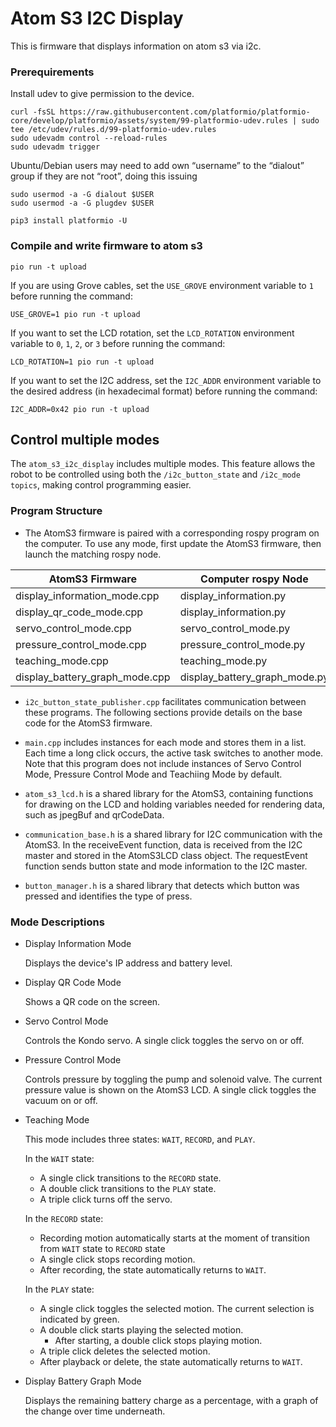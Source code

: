 # Atom S3 I2C Display

This is firmware that displays information on atom s3 via i2c.

### Prerequirements

Install udev to give permission to the device.

```
curl -fsSL https://raw.githubusercontent.com/platformio/platformio-core/develop/platformio/assets/system/99-platformio-udev.rules | sudo tee /etc/udev/rules.d/99-platformio-udev.rules
sudo udevadm control --reload-rules
sudo udevadm trigger
```

Ubuntu/Debian users may need to add own “username” to the “dialout” group if they are not “root”, doing this issuing

```
sudo usermod -a -G dialout $USER
sudo usermod -a -G plugdev $USER
```

```
pip3 install platformio -U
```

### Compile and write firmware to atom s3

```
pio run -t upload
```

If you are using Grove cables, set the `USE_GROVE` environment variable to `1` before running the command:

```
USE_GROVE=1 pio run -t upload
```

If you want to set the LCD rotation, set the `LCD_ROTATION` environment variable to `0`, `1`, `2`, or `3` before running the command:

```
LCD_ROTATION=1 pio run -t upload
```

If you want to set the I2C address, set the `I2C_ADDR` environment variable to the desired address (in hexadecimal format) before running the command:

```
I2C_ADDR=0x42 pio run -t upload
```

## Control multiple modes

The `atom_s3_i2c_display` includes multiple modes. This feature allows the robot to be controlled using both the `/i2c_button_state` and `/i2c_mode topics`, making control programming easier.

### Program Structure

- The AtomS3 firmware is paired with a corresponding rospy program on the computer. To use any mode, first update the AtomS3 firmware, then launch the matching rospy node.

| AtomS3 Firmware | Computer rospy Node |
| ------------- | ------------- |
| display_information_mode.cpp | display_information.py |
| display_qr_code_mode.cpp | display_information.py |
| servo_control_mode.cpp | servo_control_mode.py |
| pressure_control_mode.cpp | pressure_control_mode.py |
| teaching_mode.cpp | teaching_mode.py |
| display_battery_graph_mode.cpp | display_battery_graph_mode.py |

- `i2c_button_state_publisher.cpp` facilitates communication between these programs.
The following sections provide details on the base code for the AtomS3 firmware.

- `main.cpp` includes instances for each mode and stores them in a list. Each time a long click occurs, the active task switches to another mode. Note that this program does not include instances of Servo Control Mode, Pressure Control Mode and Teachiing Mode by default.

- `atom_s3_lcd.h` is a shared library for the AtomS3, containing functions for drawing on the LCD and holding variables needed for rendering data, such as jpegBuf and qrCodeData.

- `communication_base.h` is a shared library for I2C communication with the AtomS3. In the receiveEvent function, data is received from the I2C master and stored in the AtomS3LCD class object. The requestEvent function sends button state and mode information to the I2C master.

- `button_manager.h` is a shared library that detects which button was pressed and identifies the type of press.

### Mode Descriptions

- Display Information Mode

  Displays the device's IP address and battery level.

- Display QR Code Mode

  Shows a QR code on the screen.

- Servo Control Mode

  Controls the Kondo servo. A single click toggles the servo on or off.

- Pressure Control Mode

  Controls pressure by toggling the pump and solenoid valve. The current pressure value is shown on the AtomS3 LCD. A single click toggles the vacuum on or off.

- Teaching Mode

  This mode includes three states: `WAIT`, `RECORD`, and `PLAY`.

  In the `WAIT` state:
  - A single click transitions to the `RECORD` state.
  - A double click transitions to the `PLAY` state.
  - A triple click turns off the servo.

  In the `RECORD` state:
  - Recording motion automatically starts at the moment of transition from `WAIT` state to `RECORD` state
  - A single click stops recording motion.
  - After recording, the state automatically returns to `WAIT`.

  In the `PLAY` state:
  - A single click toggles the selected motion. The current selection is indicated by green.
  - A double click starts playing the selected motion.
    - After starting, a double click stops playing motion.
  - A triple click deletes the selected motion.
  - After playback or delete, the state automatically returns to `WAIT`.

- Display Battery Graph Mode

  Displays the remaining battery charge as a percentage, with a graph of the change over time underneath.
